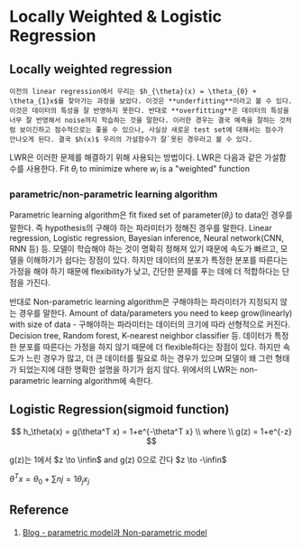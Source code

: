 # Locally Weighted & Logistic Regression

## Locally weighted regression

```{admonition} underfitting, overfitthing
이전의 linear regression에서 우리는 $h_{\theta}(x) = \theta_{0} + \theta_{1}x$를 찾아가는 과정을 보았다. 이것은 **underfitting**이라고 볼 수 있다. 이것은 데이터의 특성을 잘 반영하지 못한다. 반대로 **overfitting**은 데이터의 특성을 너무 잘 반영해서 noise까지 학습하는 것을 말한다. 이러한 경우는 결국 예측을 잘하는 것처럼 보이긴하고 점수적으로는 좋을 수 있으나, 사실상 새로운 test set에 대해서는 점수가 안나오게 된다. 결국 $h(x)$ 우리의 가설함수가 잘`못된 경우라고 볼 수 있다.
```

LWR은 이러한 문제를 해결하기 위해 사용되는 방법이다. LWR은 다음과 같은 가설함수를 사용한다.
Fit $\theta_i$ to minimize where $w_i$ is a "weighted" function

### parametric/non-parametric learning algorithm

Parametric learning algorithm은 fit fixed set of parameter($\theta_i$) to data인 경우를 말한다. 즉 hypothesis의 구해야 하는 파라미터가 정해진 경우를 말한다. Linear regression, Logistic regression, Bayesian inference, Neural network(CNN, RNN 등) 등. 모델이 학습해야 하는 것이 명확히 정해져 있기 때문에 속도가 빠르고, 모델을 이해하기가 쉽다는 장점이 있다. 하지만 데이터의 분포가 특정한 분포를 따른다는 가정을 해야 하기 때문에 flexibility가 낮고, 간단한 문제를 푸는 데에 더 적합하다는 단점을 가진다.

반대로 Non-parametric learning algorithm은 구해야하는 파라미터가 지정되지 않는 경우를 말한다. Amount of data/parameters you need to keep grow(linearly) with size of data - 구해야하는 파라미터는 데이터의 크기에 따라 선형적으로 커진다. Decision tree, Random forest, K-nearest neighbor classifier 등. 데이터가 특정한 분포를 따른다는 가정을 하지 않기 때문에 더 flexible하다는 장점이 있다. 하지만 속도가 느린 경우가 많고, 더 큰 데이터를 필요로 하는 경우가 있으며 모델이 왜 그런 형태가 되었는지에 대한 명확한 설명을 하기가 쉽지 않다. 위에서의 LWR는 non-parametric learning algorithm에 속한다.

## Logistic Regression(sigmoid function)

$$
h_\theta(x) = g(\theta^T x) = 1+e^{-\theta^T x} \\
where \\
g(z) = 1+e^{-z}
$$

g(z)는 1에서 $z \to \infin$ and g(z) 0으로 간다 $z \to -\infin$

$\theta^T x = \theta_0 + \sum{n}{j=1}\theta_j x_j$

## Reference

1. [Blog - parametric model과 Non-parametric model](https://process-mining.tistory.com/131)
